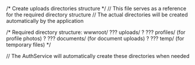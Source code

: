 /* Create uploads directories structure */
// This file serves as a reference for the required directory structure
// The actual directories will be created automatically by the application

/*
Required directory structure:
wwwroot/
??? uploads/
?   ??? profiles/     (for profile photos)
?   ??? documents/    (for document uploads)
?   ??? temp/         (for temporary files)
*/

// The AuthService will automatically create these directories when needed